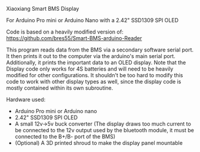 Xiaoxiang Smart BMS Display

For Arduino Pro mini or Arduino Nano with a 2.42" SSD1309 SPI OLED

Code is based on a heavily modified version of: https://github.com/bres55/Smart-BMS-arduino-Reader

This program reads data from the BMS via a secondary software serial port. It then prints it out to the computer via the arduino's main serial port. Additionally, it prints the important data to an OLED display. Note that the Display code only works for 4S batteries and will need to be heavily modified for other configurations. It shouldn't be too hard to modify this code to work with other display types as well, since the display code is mostly contained within its own subroutine.  

Hardware used: 
- Arduino Pro mini or Arduino nano
- 2.42" SSD1309 SPI OLED
- A small 12v->5v buck converter (The display draws too much current to be connected to the 12v output used by the bluetooth module, it must be connected to the B+/B- port of the BMS)
- (Optional) A 3D printed shroud to make the display panel mountable
